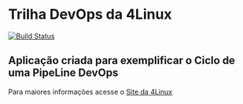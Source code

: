 # Trilha DevOps da 4Linux

<!-- Altere a Flag abaixo com sua URL do Travis -->
[![Build Status](https://travis-ci.com/cccarlassara/DevOpsLab-HelloWorld.svg?branch=master)](https://travis-ci.com/cccarlassara/DevOpsLab-HelloWorld)

## Aplicação criada para exemplificar o Ciclo de uma PipeLine DevOps


Para maiores informações acesse o [Site da 4Linux](https://www.4linux.com.br/cursos/devops)
